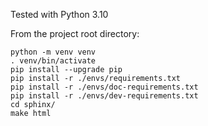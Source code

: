 Tested with Python 3.10

From the project root directory:

```
python -m venv venv
. venv/bin/activate
pip install --upgrade pip
pip install -r ./envs/requirements.txt
pip install -r ./envs/doc-requirements.txt
pip install -r ./envs/dev-requirements.txt
cd sphinx/
make html
```
